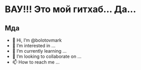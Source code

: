 # ВАУ!!! Это мой гитхаб... Да...
## Мда



- 👋 Hi, I’m @bolotovmark
- 👀 I’m interested in ...
- 🌱 I’m currently learning ...
- 💞️ I’m looking to collaborate on ...
- 📫 How to reach me ...

<!---
bolotovmark/bolotovmark is a ✨ special ✨ repository because its `README.md` (this file) appears on your GitHub profile.
You can click the Preview link to take a look at your changes.
--->
